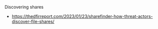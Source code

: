 Discovering shares
- https://thedfirreport.com/2023/01/23/sharefinder-how-threat-actors-discover-file-shares/
